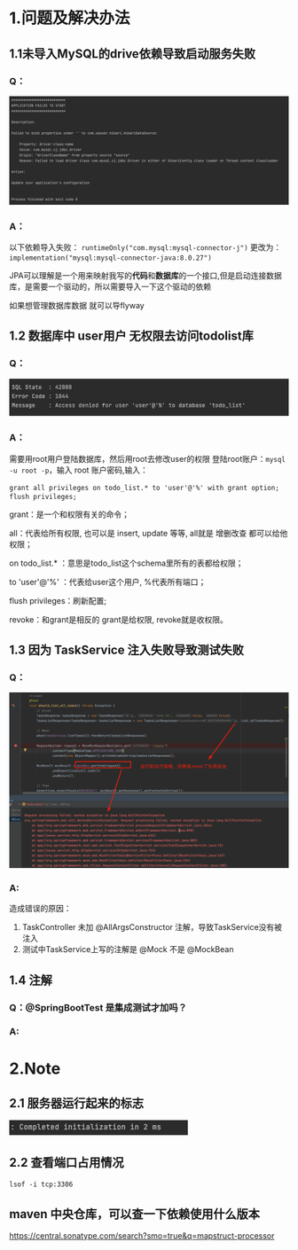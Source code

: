 # 1.问题及解决办法
## 1.1未导入MySQL的drive依赖导致启动服务失败

### Q：
![img.png](docs/img.png)

### A：
以下依赖导入失败：
    ```runtimeOnly("com.mysql:mysql-connector-j")```
更改为：
    ```implementation("mysql:mysql-connector-java:8.0.27")```

JPA可以理解是一个用来映射我写的**代码**和**数据库**的一个接口,但是启动连接数据库，是需要一个驱动的，所以需要导入一下这个驱动的依赖

如果想管理数据库数据 就可以导flyway

## 1.2 数据库中 user用户 无权限去访问todolist库

### Q：
![img.png](docs/dbproblem.png)

### A：
需要用root用户登陆数据库，然后用root去修改user的权限
登陆root账户：```mysql -u root -p```，输入 root 账户密码,输入：

```
grant all privileges on todo_list.* to 'user'@'%' with grant option;
flush privileges;
```

grant：是一个和权限有关的命令；

all：代表给所有权限, 也可以是 insert, update 等等, all就是 增删改查 都可以给他权限；

on todo_list.* ：意思是todo_list这个schema里所有的表都给权限；

to 'user'@'%' ：代表给user这个用户, %代表所有端口；

flush privileges：刷新配置;

revoke：和grant是相反的 grant是给权限, revoke就是收权限。

## 1.3 因为 TaskService 注入失败导致测试失败
### Q：
![img.png](docs/testFailed.png)

### A:
造成错误的原因：

1. TaskController 未加 @AllArgsConstructor 注解，导致TaskService没有被注入
2. 测试中TaskService上写的注解是 @Mock 不是 @MockBean

## 1.4 注解
### Q：@SpringBootTest 是集成测试才加吗？

### A:



# 2.Note

## 2.1 服务器运行起来的标志

![img.png](docs/completedInit.png)

## 2.2 查看端口占用情况
```
lsof -i tcp:3306
```

## maven 中央仓库，可以查一下依赖使用什么版本
https://central.sonatype.com/search?smo=true&q=mapstruct-processor


